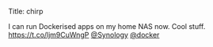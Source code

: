 Title: chirp

I can run Dockerised apps on my home NAS now. Cool stuff. <a href="https://t.co/ljm9CuWngP">https://t.co/ljm9CuWngP</a> <a href="http://twitter.com/Synology">@Synology</a> <a href="http://twitter.com/docker">@docker</a>
